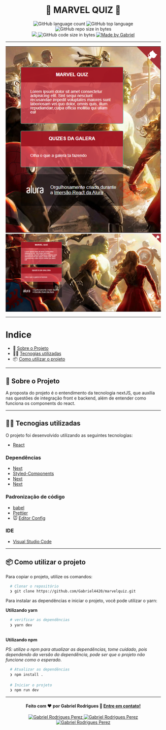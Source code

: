 <h1 align="center">
  &#x1F4F1; MARVEL QUIZ &#x1F4F1;
</h1>

<p align="center">
   <img alt="GitHub language count" src="https://img.shields.io/github/languages/count/Gabriel4420/marvelquiz">

  <img alt="GitHub top language" src="https://img.shields.io/github/languages/top/Gabriel4420/marvelquiz?logo=html">

  <img alt="GitHub repo size in bytes" src="https://img.shields.io/github/repo-size/Gabriel4420/marvelquiz?color=green">

  <br>
  
  <a href="https://www.codacy.com/manual/Gabriel4420/marvelquiz?utm_source=github.com&amp;utm_medium=referral&amp;utm_content=Gabriel4420/marvelquiz&amp;utm_campaign=Badge_Grade">
    <img src="https://app.codacy.com/project/badge/Grade/6dd6b46abeb14e99935a2b9ac5c6ede2"/>
  </a>
  
  <img alt="GitHub code size in bytes" src="https://img.shields.io/github/last-commit/Gabriel4420/marvelquiz">


  <a href="https://www.linkedin.com/in/gabriel-rodrigues-perez-2069b072/">
    <img alt="Made by Gabriel" src="https://img.shields.io/badge/made%20by-Gabriel-%2304D361">
  </a>
</p>

---

<p align="center">
  <img alt="Gif da Aplicação" src="src/assets/HomeApp.png" />
  <img alt="Gif da Aplicação" src="src/assets/HomeApp2.png" />
</p>

---

# Indice

- :rocket: [Sobre o Projeto](#rocket-sobre-o-projeto)
- 👨‍💻️ [Tecnogias utilizadas](#%EF%B8%8F-tecnogias-utilizadas)
- 📦️ [Como utilizar o projeto](#%EF%B8%8F-como-utilizar-o-projeto)
---

## :rocket: Sobre o Projeto

A proposta do projeto é o entendimento da tecnologia nextJS, que auxilia nas questões de integração front e backend, além de entender como funciona os components do react. 

---

## 👨‍💻️ Tecnogias utilizadas

O projeto foi desenvolvido utilizando as seguintes tecnologias:

- [React](https://reactjs.org)


### Dependências

  - [Next](https://reactjs.org)
  - [Styled-Components](https://styled-components.com)
  - [Next](https://reactjs.org)
  - [Next](https://reactjs.org)

### Padronização de código

  - [babel](https://babeljs.io)
  - [Prettier](https://prettier.io/)
  - :mouse: [Editor Config](https://editorconfig.org/)

### IDE

  - [Visual Studio Code](https://code.visualstudio.com/)

---

## 📦️ Como utilizar o projeto

Para copiar o projeto, utilize os comandos:

```bash
  # Clonar o repositório
  ❯ git clone https://github.com/Gabriel4420/marvelquiz.git

```
Para instalar as dependências e iniciar o projeto, você pode utilizar o yarn:

**Utilizando yarn**

```bash
  # verificar as dependências
  ❯ yarn dev
  
```

**Utilizando npm**

*PS: utilize o npm para atualizar as dependências, tome cuidado, pois dependendo da versão da dependência, pode ser que o projeto não funcione como o esperado.*

```bash
  # Atualizar as dependências
  ❯ npm install .

  # Iniciar o projeto
  ❯ npm run dev
```

---

<h4 align="center">
  Feito com ❤️ por Gabriel Rodrigues 👋️ <a href="mailto:gabriel_rodrigues_perez@hotmail.com">Entre em contato!</a>
</h4>

<p align="center">

  <a href="https://www.linkedin.com/in/gabriel-rodrigues-perez-2069b072/">
    <img alt="Gabriel Rodrigues Perez" src="https://img.shields.io/badge/LinkedIn-Gabriel_Rodrigues-0e76a8?style=flat&logoColor=white&logo=linkedin">
  </a>
  <a href="https://www.facebook.com/gabriel.rodrigues.perez">
    <img alt="Gabriel Rodrigues Perez" src="https://img.shields.io/badge/Facebook-Gabriel_Rodrigues-1778F2?style=flat&logoColor=white&logo=facebook">
  </a>
  <a href="https://www.instagram.com/gabriel_rodrigues_perez/">
    <img alt="Gabriel Rodrigues Perez" src="https://img.shields.io/badge/Instagram-@gabriel4420-833AB4?style=flat&logoColor=white&logo=instagram">
  </a>
  
  
</p>